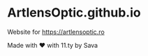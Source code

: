 # ArtlensOptic.github.io
Website for https://artlensoptic.ro

Made with &hearts; with 11.ty by Sava
